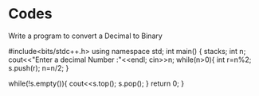 # Codes

Write a program to convert a Decimal to Binary

#include<bits/stdc++.h>
using namespace std;
int main()
{
   stack<int>s;
   int n;
   cout<<"Enter a decimal Number :"<<endl;
   cin>>n;
   while(n>0){
       int r=n%2;
       s.push(r);
       n=n/2;
   }
   
   while(!s.empty()){
       cout<<s.top();
       s.pop();
   }
   return 0; 
}
